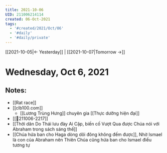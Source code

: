 ```yaml
---
title: 2021-10-06
UID: 211006214114
created: 06-Oct-2021
tags:
  - '#created/2021/Oct/06'
  - '#daily'
  - '#daily/private'
---
```

[[2021-10-05|<- Yesterday]] | [[2021-10-07|Tomorrow ->]]
# Wednesday, Oct 6, 2021

## Notes:
- [[Rat race]]
- [[clb100.com]]
	- [[Lương Trùng Hưng]] chuyên gia [[Thực dưỡng hiện đại]]
- [[💬211006-2217]]
- [[Thời dân Do Thái lưu đày Ai Cập, biến cố Vượt Qua được Chúa nói với Abraham trong sách sáng thế]]
- [[Chúa hứa ban cho Haga dòng dõi đông không đếm được]], Nhờ Ismael là con của Abraham nên Thiên Chúa cũng hứa ban cho Ismael điều tương tự 